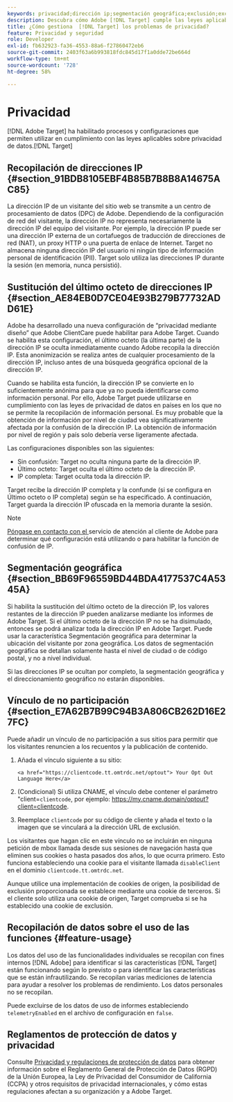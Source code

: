 ```yaml
---
keywords: privacidad;dirección ip;segmentación geográfica;exclusión;exclusión;exclusión;privacidad de datos;regulaciones gubernamentales;regulaciones;rgpd;ccpa
description: Descubra cómo Adobe [!DNL Target] cumple las leyes aplicables sobre privacidad de datos, incluida la recopilación y administración de direcciones IP, y las instrucciones de exclusión.
title: ¿Cómo gestiona  [!DNL Target] los problemas de privacidad?
feature: Privacidad y seguridad
role: Developer
exl-id: fb632923-fa36-4553-88a6-f27860472eb6
source-git-commit: 2403f63a6b993818fdc845d17f1a0dde72be664d
workflow-type: tm+mt
source-wordcount: '728'
ht-degree: 58%

---
```


# Privacidad

[!DNL Adobe Target] ha habilitado procesos y configuraciones que permiten utilizar en cumplimiento con las leyes aplicables sobre privacidad de datos.[!DNL Target]

## Recopilación de direcciones IP {#section_91BDB8105EBF4B85B7B8B8A14675AC85}

La dirección IP de un visitante del sitio web se transmite a un centro de procesamiento de datos (DPC) de Adobe. Dependiendo de la configuración de red del visitante, la dirección IP no representa necesariamente la dirección IP del equipo del visitante. Por ejemplo, la dirección IP puede ser una dirección IP externa de un cortafuegos de traducción de direcciones de red (NAT), un proxy HTTP o una puerta de enlace de Internet. Target no almacena ninguna dirección IP del usuario ni ningún tipo de información personal de identificación (PII). Target solo utiliza las direcciones IP durante la sesión (en memoria, nunca persistió).

## Sustitución del último octeto de direcciones IP {#section_AE84EB0D7CE04E93B279B77732ADD61E}

Adobe ha desarrollado una nueva configuración de “privacidad mediante diseño” que Adobe ClientCare puede habilitar para Adobe Target. Cuando se habilita esta configuración, el último octeto (la última parte) de la dirección IP se oculta inmediatamente cuando Adobe recopila la dirección IP. Esta anonimización se realiza antes de cualquier procesamiento de la dirección IP, incluso antes de una búsqueda geográfica opcional de la dirección IP.

Cuando se habilita esta función, la dirección IP se convierte en lo suficientemente anónima para que ya no pueda identificarse como información personal. Por ello, Adobe Target puede utilizarse en cumplimiento con las leyes de privacidad de datos en países en los que no se permite la recopilación de información personal. Es muy probable que la obtención de información por nivel de ciudad vea significativamente afectada por la confusión de la dirección IP. La obtención de información por nivel de región y país solo debería verse ligeramente afectada.

Las configuraciones disponibles son las siguientes:

* Sin confusión: Target no oculta ninguna parte de la dirección IP.
* Último octeto: Target oculta el último octeto de la dirección IP.
* IP completa: Target oculta toda la dirección IP.

Target recibe la dirección IP completa y la confunde (si se configura en Último octeto o IP completa) según se ha especificado. A continuación, Target guarda la dirección IP ofuscada en la memoria durante la sesión.

>[!NOTE]
>
>[Póngase en contacto con el ](/help/cmp-resources-and-contact-information.md#reference_ACA3391A00EF467B87930A450050077C) servicio de atención al cliente de Adobe para determinar qué configuración está utilizando o para habilitar la función de confusión de IP.

## Segmentación geográfica {#section_BB69F96559BD44BDA4177537C4A5345A}

Si habilita la sustitución del último octeto de la dirección IP, los valores restantes de la dirección IP pueden analizarse mediante los informes de Adobe Target. Si el último octeto de la dirección IP no se ha disimulado, entonces se podrá analizar toda la dirección IP en Adobe Target. Puede usar la característica Segmentación geográfica para determinar la ubicación del visitante por zona geográfica. Los datos de segmentación geográfica se detallan solamente hasta el nivel de ciudad o de código postal, y no a nivel individual.

Si las direcciones IP se ocultan por completo, la segmentación geográfica y el direccionamiento geográfico no estarán disponibles.

## Vínculo de no participación {#section_E7A62B7B99C94B3A806CB262D16E27FC}

Puede añadir un vínculo de no participación a sus sitios para permitir que los visitantes renuncien a los recuentos y la publicación de contenido.

1. Añada el vínculo siguiente a su sitio:

   `<a href="https://clientcode.tt.omtrdc.net/optout"> Your Opt Out Language Here</a>`

1. (Condicional) Si utiliza CNAME, el vínculo debe contener el parámetro &quot;client=`clientcode`, por ejemplo:
https://my.cname.domain/optout?client=clientcode.

1. Reemplace `clientcode` por su código de cliente y añada el texto o la imagen que se vinculará a la dirección URL de exclusión.

Los visitantes que hagan clic en este vínculo no se incluirán en ninguna petición de mbox llamada desde sus sesiones de navegación hasta que eliminen sus cookies o hasta pasados dos años, lo que ocurra primero. Esto funciona estableciendo una cookie para el visitante llamada `disableClient` en el dominio `clientcode.tt.omtrdc.net`.

Aunque utilice una implementación de cookies de origen, la posibilidad de exclusión proporcionada se establece mediante una cookie de terceros. Si el cliente solo utiliza una cookie de origen, Target comprueba si se ha establecido una cookie de exclusión.

## Recopilación de datos sobre el uso de las funciones {#feature-usage}

Los datos del uso de las funcionalidades individuales se recopilan con fines internos [!DNL Adobe] para identificar si las características [!DNL Target] están funcionando según lo previsto o para identificar las características que se están infrautilizando. Se recopilan varias mediciones de latencia para ayudar a resolver los problemas de rendimiento. Los datos personales no se recopilan.

Puede excluirse de los datos de uso de informes estableciendo `telemetryEnabled` en el archivo de configuración en `false`.

## Reglamentos de protección de datos y privacidad

Consulte [Privacidad y regulaciones de protección de datos](/help/c-implementing-target/c-considerations-before-you-implement-target/c-privacy/cmp-privacy-and-general-data-protection-regulation.md) para obtener información sobre el Reglamento General de Protección de Datos (RGPD) de la Unión Europea, la Ley de Privacidad del Consumidor de California (CCPA) y otros requisitos de privacidad internacionales, y cómo estas regulaciones afectan a su organización y a Adobe Target.
